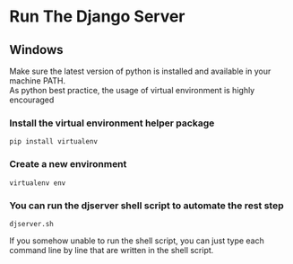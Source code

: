 # Run The Django Server

## Windows
Make sure the latest version of python is installed and available in your machine PATH.<br>
As python best practice, the usage of virtual environment is highly encouraged


### Install the virtual environment helper package
```
pip install virtualenv
```

### Create a new environment
```
virtualenv env
```

### You can run the djserver shell script to automate the rest step
```
djserver.sh
```

If you somehow unable to run the shell script, you can just type each command line by line that are written in the shell script.
